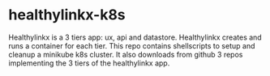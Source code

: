 healthylinkx-k8s
================
Healthylinkx is a 3 tiers app: ux, api and datastore. Healthylinkx creates and runs a container for each tier.
This repo contains shellscripts to setup and cleanup a minikube k8s cluster. It also downloads from github 3 repos implementing the 3 tiers of the healthylinkx app.
